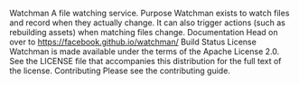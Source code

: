 Watchman A file watching service. Purpose Watchman exists to watch files and record when they actually change. It can also trigger actions (such as rebuilding assets) when matching files change. Documentation Head on over to https://facebook.github.io/watchman/ Build Status License Watchman is made available under the terms of the Apache License 2.0. See the LICENSE file that accompanies this distribution for the full text of the license. Contributing Please see the contributing guide.
